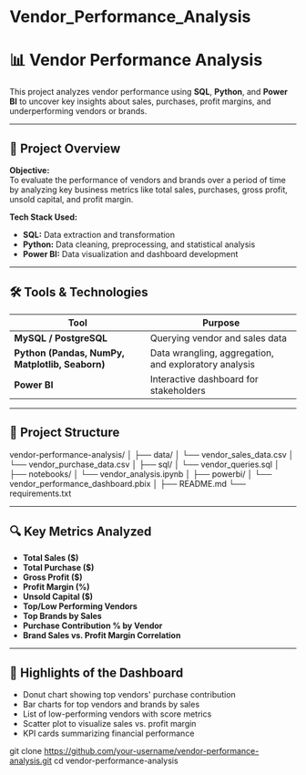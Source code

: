 # Vendor_Performance_Analysis
# 📊 Vendor Performance Analysis

This project analyzes vendor performance using **SQL**, **Python**, and **Power BI** to uncover key insights about sales, purchases, profit margins, and underperforming vendors or brands.

---

## 📁 Project Overview

**Objective:**  
To evaluate the performance of vendors and brands over a period of time by analyzing key business metrics like total sales, purchases, gross profit, unsold capital, and profit margin.

**Tech Stack Used:**
- **SQL:** Data extraction and transformation
- **Python:** Data cleaning, preprocessing, and statistical analysis
- **Power BI:** Data visualization and dashboard development

---

## 🛠️ Tools & Technologies

| Tool        | Purpose                            |
|-------------|------------------------------------|
| **MySQL / PostgreSQL** | Querying vendor and sales data        |
| **Python (Pandas, NumPy, Matplotlib, Seaborn)** | Data wrangling, aggregation, and exploratory analysis |
| **Power BI** | Interactive dashboard for stakeholders |

---

## 📂 Project Structure

vendor-performance-analysis/
│
├── data/
│ └── vendor_sales_data.csv
│ └── vendor_purchase_data.csv
│
├── sql/
│ └── vendor_queries.sql
│
├── notebooks/
│ └── vendor_analysis.ipynb
│
├── powerbi/
│ └── vendor_performance_dashboard.pbix
│
├── README.md
└── requirements.txt

---

## 🔍 Key Metrics Analyzed

- **Total Sales ($)**
- **Total Purchase ($)**
- **Gross Profit ($)**
- **Profit Margin (%)**
- **Unsold Capital ($)**
- **Top/Low Performing Vendors**
- **Top Brands by Sales**
- **Purchase Contribution % by Vendor**
- **Brand Sales vs. Profit Margin Correlation**

---

## 📌 Highlights of the Dashboard

- Donut chart showing top vendors' purchase contribution
- Bar charts for top vendors and brands by sales
- List of low-performing vendors with score metrics
- Scatter plot to visualize sales vs. profit margin
- KPI cards summarizing financial performance


git clone https://github.com/your-username/vendor-performance-analysis.git
cd vendor-performance-analysis
